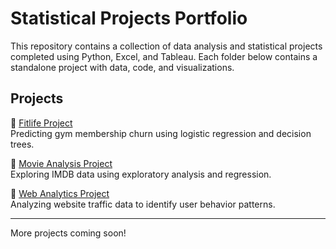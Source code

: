 # Statistical Projects Portfolio

This repository contains a collection of data analysis and statistical projects completed using Python, Excel, and Tableau. Each folder below contains a standalone project with data, code, and visualizations.

## Projects

🔹 [Fitlife Project](https://github.com/Eriyon24/statistical-projects-README.md/blob/main/Fitlife.ipynb)  
Predicting gym membership churn using logistic regression and decision trees.

🔹 [Movie Analysis Project](https://github.com/Eriyon24/statistical-projects-README.md/blob/main/Movie_Project.ipynb)  
Exploring IMDB data using exploratory analysis and regression.

🔹 [Web Analytics Project](https://github.com/Eriyon24/statistical-projects-README.md/blob/main/Web%20Analytics.ipynb)  
Analyzing website traffic data to identify user behavior patterns.

---

More projects coming soon!
